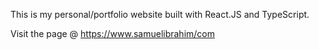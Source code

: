 This is my personal/portfolio website built with React.JS and TypeScript.

Visit the page @ https://www.samuelibrahim/com
